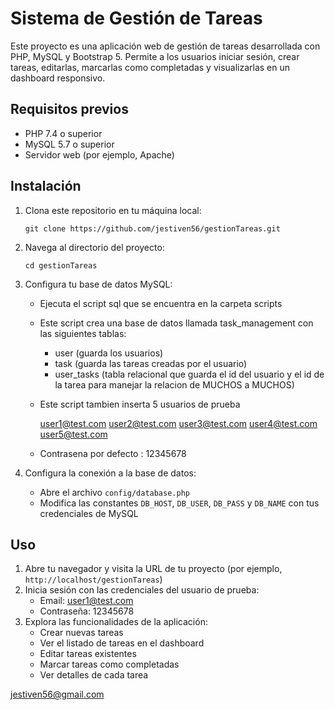 # Sistema de Gestión de Tareas

Este proyecto es una aplicación web de gestión de tareas desarrollada con PHP, MySQL y Bootstrap 5. Permite a los usuarios iniciar sesión, crear tareas, editarlas, marcarlas como completadas y visualizarlas en un dashboard responsivo.

## Requisitos previos

- PHP 7.4 o superior
- MySQL 5.7 o superior
- Servidor web (por ejemplo, Apache)

## Instalación

1. Clona este repositorio en tu máquina local:
   ```
   git clone https://github.com/jestiven56/gestionTareas.git
   ```

2. Navega al directorio del proyecto:
   ```
   cd gestionTareas
   ```

3. Configura tu base de datos MySQL:

   - Ejecuta el script sql que se encuentra en la carpeta scripts
   - Este script crea una base de datos llamada task_management con las siguientes tablas:
      * user (guarda los usuarios)
      * task (guarda las tareas creadas por el usuario)
      * user_tasks (tabla relacional que guarda el id del usuario y el id de la tarea para manejar la relacion de MUCHOS a MUCHOS)

   - Este script tambien inserta 5 usuarios de prueba

      user1@test.com
      user2@test.com
      user3@test.com
      user4@test.com
      user5@test.com

    - Contrasena por defecto : 12345678

4. Configura la conexión a la base de datos:
   - Abre el archivo `config/database.php`
   - Modifica las constantes `DB_HOST`, `DB_USER`, `DB_PASS` y `DB_NAME` con tus credenciales de MySQL



## Uso

1. Abre tu navegador y visita la URL de tu proyecto (por ejemplo, `http://localhost/gestionTareas`)
2. Inicia sesión con las credenciales del usuario de prueba:
   - Email: user1@test.com
   - Contraseña: 12345678
3. Explora las funcionalidades de la aplicación:
   - Crear nuevas tareas
   - Ver el listado de tareas en el dashboard
   - Editar tareas existentes
   - Marcar tareas como completadas
   - Ver detalles de cada tarea

[jestiven56@gmail.com](mailto:jestiven56@gmail.com)
